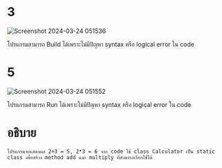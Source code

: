 # 3 #
![Screenshot 2024-03-24 051536](https://github.com/ironmanwin1/03376836-OOP-2566-Lab-05/assets/144198724/0d9456cf-f705-49be-b35a-1f821192120a)

โปรแกรมสามารถ Build ได้เพราะไม่มีปัญหา syntax หรือ logical error ใน code
# 5 #
![Screenshot 2024-03-24 051552](https://github.com/ironmanwin1/03376836-OOP-2566-Lab-05/assets/144198724/1014ad31-028f-4657-aa19-ffcca728e3f2)

โปรแกรมสามารถ Run ได้เพราะไม่มีปัญหา syntax หรือ logical error ใน code
# อธิบาย #
```
โปรแกรมจะแสดงผล 2+3 = 5, 2*3 = 6 จาก code ใช้ class Calculator เป็น static class เพื่อสร้าง method add และ multiply ที่สามารถเรียกใช้ได้
